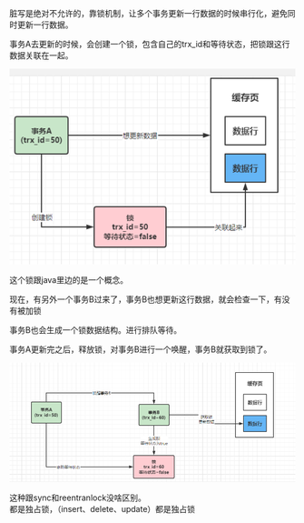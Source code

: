 脏写是绝对不允许的，靠锁机制，让多个事务更新一行数据的时候串行化，避免同时更新一行数据。  

事务A去更新的时候，会创建一个锁，包含自己的trx_id和等待状态，把锁跟这行数据关联在一起。  

![image](../../images/Snipaste_2022-05-26_01-19-15.png)  

这个锁跟java里边的是一个概念。  

现在，有另外一个事务B过来了，事务B也想更新这行数据，就会检查一下，有没有被加锁  

事务B也会生成一个锁数据结构。进行排队等待。

事务A更新完之后，释放锁，对事务B进行一个唤醒，事务B就获取到锁了。

![image](../../images/Snipaste_2022-05-26_01-23-58.png)

这种跟sync和reentranlock没啥区别。  
都是独占锁，（insert、delete、update）都是独占锁